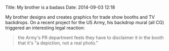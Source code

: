 Title: My brother is a badass
Date: 2014-09-03 12:18

My brother designs and creates graphics for trade show booths and TV backdrops. On a recent project for the US Army, his backdrop mural (all CG) triggered an interesting legal reaction:

> the Army's PR department  feels they have to disclaimer it in the booth that it's "a depiction, not a real photo."


